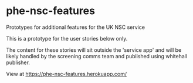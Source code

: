 # phe-nsc-features
Prototypes for additional features for the UK NSC service

This is a prototype for the user stories below only. 

The content for these stories will sit outside the 'service app' and will be likely handled by the screening comms team and published using whitehall publisher.

View at https://phe-nsc-features.herokuapp.com/
